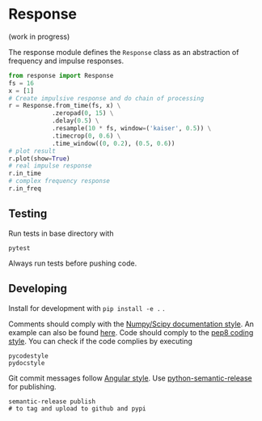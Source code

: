 Response
========

(work in progress)

The response module defines the `Response` class as an abstraction of frequency and impulse responses.

```python
from response import Response
fs = 16
x = [1]
# Create impulsive response and do chain of processing
r = Response.from_time(fs, x) \
            .zeropad(0, 15) \
            .delay(0.5) \
            .resample(10 * fs, window=('kaiser', 0.5)) \
            .timecrop(0, 0.6) \
            .time_window((0, 0.2), (0.5, 0.6))
# plot result
r.plot(show=True)
# real impulse response
r.in_time
# complex frequency response
r.in_freq
```
## Testing

Run tests in base directory with

	pytest

Always run tests before pushing code.

## Developing

Install for development with `pip install -e .` .

Comments should comply with the [Numpy/Scipy documentation style][1]. An
example can also be found [here][2]. Code should comply to the [pep8 coding style][3]. You can check if the code complies by executing

    pycodestyle
    pydocstyle

Git commit messages follow [Angular style][4]. Use [python-semantic-release][5] for publishing.

    semantic-release publish
    # to tag and upload to github and pypi

[1]: https://github.com/numpy/numpy/blob/master/doc/HOWTO_DOCUMENT.rst.txt
[2]: http://sphinxcontrib-napoleon.readthedocs.io/en/latest/example_numpy.html
[3]: https://www.python.org/dev/peps/pep-0008/
[4]: https://github.com/angular/angular.js/blob/master/DEVELOPERS.md#-git-commit-guidelines
[5]: https://github.com/relekang/python-semantic-release
